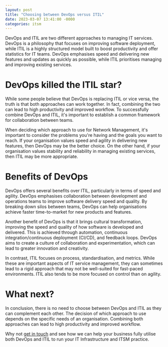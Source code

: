 ```yaml
---
layout: post
title: "Choosing between DevOps versus ITIL"
date: 2023-03-07 13:41:00 -0000
categories: itsm
---
```


DevOps and ITIL are two different approaches to managing IT services. DevOps is a philosophy that focuses on improving software deployment, while ITIL is a highly structured model built to boost productivity and offer statistics for IT teams. DevOps emphasises speed and delivering new features and updates as quickly as possible, while ITIL prioritises managing and improving existing services.

# DevOps killed the ITIL star?
While some people believe that DevOps is replacing ITIL or vice versa, the truth is that both approaches can work together. In fact, combining the two can lead to high productivity and improved workflow. To successfully combine DevOps and ITIL, it's important to establish a common framework for collaboration between teams.

When deciding which approach to use for Network Management, it's important to consider the problems you're having and the goals you want to reach. If your organisation values speed and agility in delivering new features, then DevOps may be the better choice. On the other hand, if your organisation values stability and reliability in managing existing services, then ITIL may be more appropriate.

# Benefits of DevOps
DevOps offers several benefits over ITIL, particularly in terms of speed and agility. DevOps emphasises collaboration between development and operations teams to improve software delivery speed and quality. By breaking down silos between teams, DevOps can help organisations achieve faster time-to-market for new products and features.

Another benefit of DevOps is that it brings cultural transformation, improving the speed and quality of how software is developed and delivered. This is achieved through automation, continuous integration/continuous deployment (CI/CD), and feedback loops. DevOps aims to create a culture of collaboration and experimentation, which can lead to greater innovation and creativity.

In contrast, ITIL focuses on process, standardisation, and metrics. While these are important aspects of IT service management, they can sometimes lead to a rigid approach that may not be well-suited for fast-paced environments. ITIL also tends to be more focused on control than on agility.

# What next?
In conclusion, there is no need to choose between DevOps and ITIL as they can complement each other. The decision of which approach to use depends on the specific needs of an organisation. Combining both approaches can lead to high productivity and improved workflow.

Why not [get in touch](https://www.caci.co.uk/contact/#contact-form) and see how we can help your business fully utilise both DevOps and ITIL to run your IT Infrastructure and ITSM practice.
